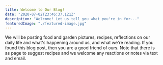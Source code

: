 ```yaml
---
title: Welcome to Our Blog!
date: "2020-07-02T23:46:37.121Z"
description: "Welcome! Let us tell you what you're in for..."
featuredImage: "./featured-image.jpg"
---
```


We will be posting food and garden pictures, recipes, reflections on our daily life and what's happening around us, and what we're reading. If you found this blog post, then you are a good friend of ours. Note that there is as page to suggest recipes and we welcome any reactions or notes via text and email.
